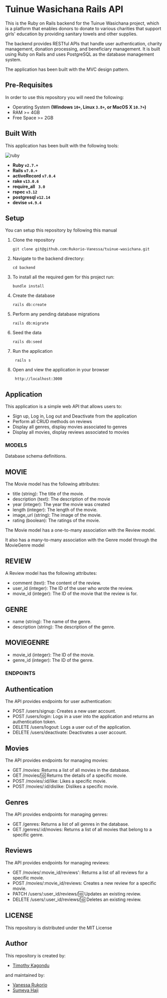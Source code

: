 # Tuinue Wasichana Rails API

This is the Ruby on Rails backend for the Tuinue Wasichana project, which is a platform that enables donors to donate to various charities that support girls' education by providing sanitary towels and other supplies.

The backend provides RESTful APIs that handle user authentication, charity management, donation processing, and beneficiary management. It is built using Ruby on Rails and uses PostgreSQL as the database management system.


The application has been built with the MVC design pattern.

## Pre-Requisites
In order to use this repository you will need the following:

- Operating System **(Windows `10+`, Linux `3.8+`, or MacOS X `10.7+`)**
- RAM >= 4GB
- Free Space >= 2GB

## Built With
This application has been built with the following tools:

![ruby](https://img.shields.io/badge/Ruby-CC342D?style=for-the-badge&logo=ruby&logoColor=white)


- **Ruby `v2.7.+`**
- **Rails `v7.0.+`**
- **activeRecord `v7.0.4`**
- **rake `v13.0.6`**
- **require_all ` 3.0`**
- **rspec `v3.12`**
- **postgresql `v12.14`**
- **devise `v4.9.4`**

## Setup
You can setup this repository by following this manual

1. Clone the repository
    ```{shell}
   git clone git@github.com:Rukorio-Vanessa/tuinue-wasichana.git
   ```
2. Navigate to the backend directory:
    ```{shell}
   cd backend 
   ```   
3. To install all the required gem for this project run:
    ```{shell}
   bundle install
   ```
4. Create the database
   ```{shell}
   rails db:create
   ```
4. Perform any pending database migrations
   ```{shell}
   rails db:migrate
   ```   
5. Seed the data
    ```{shell}
    rails db:seed
    ```
6. Run the application
    ```
     rails s
   ```
6. Open and view the application in your browser
    ```
     http://localhost:3000
   ```   
   
## Application
This application is a simple web API that allows users to:
- Sign up, Log in, Log out and Deactivate from the application
- Perform all CRUD methods on reviews
- Display all genres, display movies associated to genres
- Display all movies, display reviews associated to movies

### MODELS
Database schema definitions.

## MOVIE
The Movie model has the following attributes:

- title (string): The title of the movie.
- description (text): The description of the movie
- year (integer): The year the movie was created
- length (integer): The length of the movie.
- image_url (string): The image of the movie.
- rating (boolean): The ratings of the movie.

The Movie model has a one-to-many association with the Review model.

It also has a many-to-many association with the Genre model through the MovieGenre model

## REVIEW
A Review model has the following attributes:

- comment (text): The content of the review.
- user_id (integer): The ID of the user who wrote the review.
- movie_id (integer): The ID of the movie that the review is for.

## GENRE

- name (string): The name of the genre.
- description (string): The description of the genre.

## MOVIEGENRE

- movie_id (integer): The ID of the movie.
- genre_id (integer): The ID of the genre.

### ENDPOINTS
## Authentication
The API provides endpoints for user authentication:

- POST /users/signup: Creates a new user account.
- POST /users/login: Logs in a user into the application and returns an authentication token.
- DELETE /users/logout: Logs a user out of the application.
- DELETE /users/deactivate: Deactivates a user account.

## Movies
The API provides endpoints for managing movies:

- GET /movies: Returns a list of all movies in the database.
- GET /movies/:id: Returns the details of a specific movie.
- POST /movies/:id/like: Likes a specific movie.
- POST /movies/:id/dislike: Dislikes a specific movie.

## Genres
The API provides endpoints for managing genres:

- GET /genres: Returns a list of all genres in the database.
- GET /genres/:id/movies: Returns a list of all movies that belong to a specific genre.

## Reviews
The API provides endpoints for managing reviews:

- GET /movies/:movie_id/reviews': Returns a list of all reviews for a specific movie.
- POST /movies/:movie_id/reviews: Creates a new review for a specific movie.
- PATCH /users/:user_id/reviews/:id: Updates an existing review.
- DELETE /users/:user_id/reviews/:id: Deletes an existing review.

## LICENSE
This repository is distributed under the MIT License


## Author
This repository is created by:

- [Timothy Kagondu](https://github.com/Timothykagondu) 

 and maintained by:
 - [Vanessa Rukorio](https://github.com/Rukorio-Vanessa)
 - [Sumeya Haji](https://github.com/sumeyahajji)

